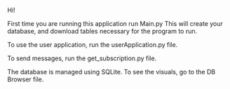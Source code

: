 Hi!

First time you are running this application run Main.py
This will create your database, and download tables necessary for the program to run.

To use the user application, run the userApplication.py file.

To send messages, run the get_subscription.py file.

The database is managed using SQLite. To see the visuals, go to the DB Browser file.